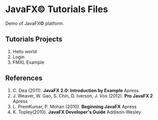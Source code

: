 # JavaFX&copy; Tutorials Files

Demo of JavaFX&copy; platform.

## Tutorials Projects
1. Hello world
2. Login
3. FMXL Example

## References
1. C. Dea (2011). **JavaFX 2.0: Introduction by Example** Apress
2. J. Weaver, W. Gao, S. Chin, D. Iverson, J. Vos (2012). **Pro JavaFX 2** Apress
3. L. PremKumar, P. Mohan (2010). **Beginning JavaFX** Apress
4. K. Topley(2010). **JavaFX Developer's Guide** Addison-Wesley
